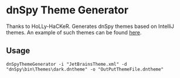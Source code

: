 # dnSpy Theme Generator

Thanks to HoLLy-HaCKeR. 
Generates dnSpy themes based on IntelliJ themes. An example of such themes can
be found [here](https://github.com/mallowigi/material-theme-ui-lite/tree/master/src/main/resources/colors).

## Usage
```
dnSpyThemeGenerator -i "JetBrainsTheme.xml" -d "dnSpy\bin\Themes\dark.dntheme" -o "OutPutThemeFile.dntheme"
```
